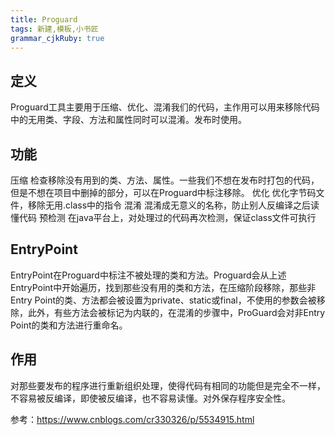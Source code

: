```yaml
---
title: Proguard 
tags: 新建,模板,小书匠
grammar_cjkRuby: true
---
```


## 定义
Proguard工具主要用于压缩、优化、混淆我们的代码，主作用可以用来移除代码中的无用类、字段、方法和属性同时可以混淆。发布时使用。
## 功能
压缩
检查移除没有用到的类、方法、属性。一些我们不想在发布时打包的代码，但是不想在项目中删掉的部分，可以在Proguard中标注移除。
优化
优化字节码文件，移除无用.class中的指令
混淆
混淆成无意义的名称，防止别人反编译之后读懂代码
预检测
在java平台上，对处理过的代码再次检测，保证class文件可执行
## EntryPoint
EntryPoint在Proguard中标注不被处理的类和方法。Proguard会从上述EntryPoint中开始遍历，找到那些没有用的类和方法，在压缩阶段移除，那些非Entry Point的类、方法都会被设置为private、static或final，不使用的参数会被移除，此外，有些方法会被标记为内联的，在混淆的步骤中，ProGuard会对非Entry Point的类和方法进行重命名。
## 作用
对那些要发布的程序进行重新组织处理，使得代码有相同的功能但是完全不一样，不容易被反编译，即使被反编译，也不容易读懂。对外保存程序安全性。

参考：https://www.cnblogs.com/cr330326/p/5534915.html